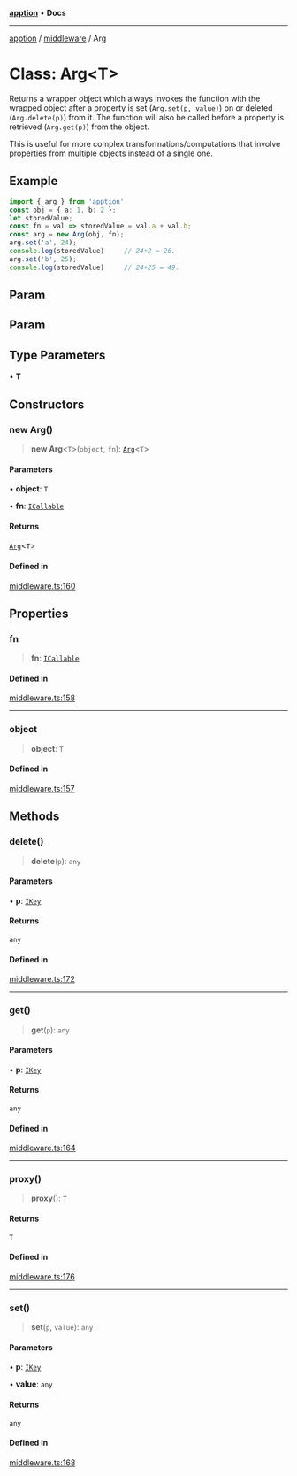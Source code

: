 [**apption**](../../README.md) • **Docs**

***

[apption](../../modules.md) / [middleware](../README.md) / Arg

# Class: Arg\<T\>

Returns a wrapper object which always invokes the function with the 
wrapped object after a property is set (`Arg.set(p, value)`) on or deleted (`Arg.delete(p)`) 
from it. The function will also be called before a property is retrieved (`Arg.get(p)`) 
from the object. 

This is useful for more complex transformations/computations that involve 
properties from multiple objects instead of a single one.

## Example

```ts
import { arg } from 'apption'
const obj = { a: 1, b: 2 };
let storedValue;
const fn = val => storedValue = val.a + val.b;
const arg = new Arg(obj, fn);
arg.set('a', 24);
console.log(storedValue)     // 24+2 = 26.
arg.set('b', 25);
console.log(storedValue)     // 24+25 = 49.
```

## Param

## Param

## Type Parameters

• **T**

## Constructors

### new Arg()

> **new Arg**\<`T`\>(`object`, `fn`): [`Arg`](Arg.md)\<`T`\>

#### Parameters

• **object**: `T`

• **fn**: [`ICallable`](../../types/interfaces/ICallable.md)

#### Returns

[`Arg`](Arg.md)\<`T`\>

#### Defined in

[middleware.ts:160](https://github.com/mksunny1/apption/blob/528ebd3a42ce7da6886ac83411e2c2063969821c/src/middleware.ts#L160)

## Properties

### fn

> **fn**: [`ICallable`](../../types/interfaces/ICallable.md)

#### Defined in

[middleware.ts:158](https://github.com/mksunny1/apption/blob/528ebd3a42ce7da6886ac83411e2c2063969821c/src/middleware.ts#L158)

***

### object

> **object**: `T`

#### Defined in

[middleware.ts:157](https://github.com/mksunny1/apption/blob/528ebd3a42ce7da6886ac83411e2c2063969821c/src/middleware.ts#L157)

## Methods

### delete()

> **delete**(`p`): `any`

#### Parameters

• **p**: [`IKey`](../../types/type-aliases/IKey.md)

#### Returns

`any`

#### Defined in

[middleware.ts:172](https://github.com/mksunny1/apption/blob/528ebd3a42ce7da6886ac83411e2c2063969821c/src/middleware.ts#L172)

***

### get()

> **get**(`p`): `any`

#### Parameters

• **p**: [`IKey`](../../types/type-aliases/IKey.md)

#### Returns

`any`

#### Defined in

[middleware.ts:164](https://github.com/mksunny1/apption/blob/528ebd3a42ce7da6886ac83411e2c2063969821c/src/middleware.ts#L164)

***

### proxy()

> **proxy**(): `T`

#### Returns

`T`

#### Defined in

[middleware.ts:176](https://github.com/mksunny1/apption/blob/528ebd3a42ce7da6886ac83411e2c2063969821c/src/middleware.ts#L176)

***

### set()

> **set**(`p`, `value`): `any`

#### Parameters

• **p**: [`IKey`](../../types/type-aliases/IKey.md)

• **value**: `any`

#### Returns

`any`

#### Defined in

[middleware.ts:168](https://github.com/mksunny1/apption/blob/528ebd3a42ce7da6886ac83411e2c2063969821c/src/middleware.ts#L168)
